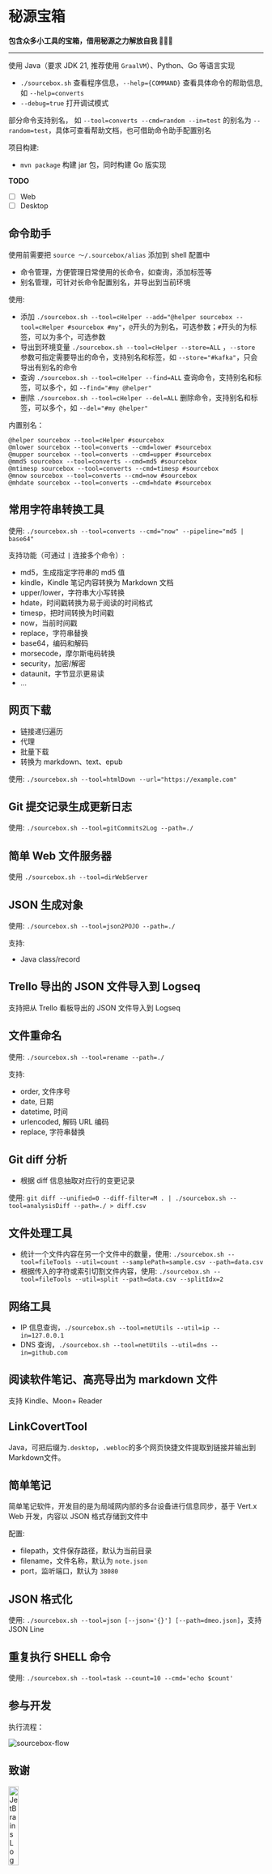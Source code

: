 # 秘源宝箱

**包含众多小工具的宝箱，借用秘源之力解放自我  🎉🎉🎉**

---

使用 Java（要求 JDK 21, 推荐使用 `GraalVM`）、Python、Go 等语言实现

* `./sourcebox.sh` 查看程序信息，`--help={COMMAND}` 查看具体命令的帮助信息, 如 `--help=converts`
* `--debug=true` 打开调试模式

部分命令支持别名， 如 `--tool=converts --cmd=random --in=test` 的别名为 `--random=test`，具体可查看帮助文档，也可借助命令助手配置别名

项目构建:

* `mvn package` 构建 jar 包，同时构建 Go 版实现

**TODO**

* [ ] Web
* [ ] Desktop

## 命令助手

使用前需要把 `source ～/.sourcebox/alias` 添加到 shell 配置中

* 命令管理，方便管理日常使用的长命令，如查询，添加标签等
* 别名管理，可针对长命令配置别名，并导出到当前环境

使用:

* 添加 `./sourcebox.sh --tool=cHelper --add="@helper sourcebox --tool=cHelper #sourcebox #my"`，`@`开头的为别名，可选参数；`#`开头的为标签，可以为多个，可选参数
* 导出到环境变量 `./sourcebox.sh --tool=cHelper --store=ALL` ，`--store` 参数可指定需要导出的命令，支持别名和标签，如 `--store="#kafka"`，只会导出有别名的命令
* 查询 `./sourcebox.sh --tool=cHelper --find=ALL` 查询命令，支持别名和标签，可以多个，如 `--find="#my @helper"`
* 删除 `./sourcebox.sh --tool=cHelper --del=ALL` 删除命令，支持别名和标签，可以多个，如 `--del="#my @helper"`

内置别名：

```
@helper sourcebox --tool=cHelper #sourcebox
@mlower sourcebox --tool=converts --cmd=lower #sourcebox
@mupper sourcebox --tool=converts --cmd=upper #sourcebox
@mmd5 sourcebox --tool=converts --cmd=md5 #sourcebox
@mtimesp sourcebox --tool=converts --cmd=timesp #sourcebox
@mnow sourcebox --tool=converts --cmd=now #sourcebox
@mhdate sourcebox --tool=converts --cmd=hdate #sourcebox
```

## 常用字符串转换工具

使用: `./sourcebox.sh --tool=converts --cmd="now" --pipeline="md5 | base64"`

支持功能（可通过 `|` 连接多个命令）:

* md5，生成指定字符串的 md5 值
* kindle，Kindle 笔记内容转换为 Markdown 文档
* upper/lower，字符串大小写转换
* hdate，时间戳转换为易于阅读的时间格式
* timesp，把时间转换为时间戳
* now，当前时间戳
* replace，字符串替换
* base64，编码和解码
* morsecode，摩尔斯电码转换
* security，加密/解密
* dataunit，字节显示更易读
* ...

## 网页下载

* 链接递归遍历
* 代理
* 批量下载
* 转换为 markdown、text、epub

使用: `./sourcebox.sh --tool=htmlDown --url="https://example.com"`

## Git 提交记录生成更新日志

使用: `./sourcebox.sh --tool=gitCommits2Log --path=./`

## 简单 Web 文件服务器

使用 `./sourcebox.sh --tool=dirWebServer`

## JSON 生成对象

使用: `./sourcebox.sh --tool=json2POJO --path=./`

支持:

* Java class/record

## Trello 导出的 JSON 文件导入到 Logseq

支持把从 Trello 看板导出的 JSON 文件导入到 Logseq

##  文件重命名

使用: `./sourcebox.sh --tool=rename --path=./`

支持:

* order, 文件序号
* date, 日期
* datetime, 时间
* urlencoded, 解码 URL 编码
* replace, 字符串替换

## Git diff 分析

* 根据 diff 信息抽取对应行的变更记录

使用: `git diff --unified=0 --diff-filter=M . | ./sourcebox.sh --tool=analysisDiff --path=./ > diff.csv`

## 文件处理工具

* 统计一个文件内容在另一个文件中的数量，使用: `./sourcebox.sh --tool=fileTools --util=count --samplePath=sample.csv --path=data.csv`
* 根据传入的字符或索引切割文件内容，使用: `./sourcebox.sh --tool=fileTools --util=split --path=data.csv --splitIdx=2`

## 网络工具

* IP 信息查询，`./sourcebox.sh --tool=netUtils --util=ip --in=127.0.0.1`
* DNS 查询，`./sourcebox.sh --tool=netUtils --util=dns --in=github.com`

## 阅读软件笔记、高亮导出为 markdown 文件

支持 Kindle、Moon+ Reader

## LinkCovertTool

Java，可把后缀为`.desktop`，`.webloc`的多个网页快捷文件提取到链接并输出到Markdown文件。

## 简单笔记

简单笔记软件，开发目的是为局域网内部的多台设备进行信息同步，基于 Vert.x Web 开发，内容以 JSON 格式存储到文件中

配置:

* filepath，文件保存路径，默认为当前目录
* filename，文件名称，默认为 `note.json`
* port，监听端口，默认为 `38080`

## JSON 格式化

使用: `./sourcebox.sh --tool=json [--json='{}'] [--path=dmeo.json]`，支持 JSON Line

## 重复执行 SHELL 命令

使用: `./sourcebox.sh --tool=task --count=10 --cmd='echo $count'`

## 参与开发

执行流程：

![sourcebox-flow](./imgs/mytoolbox-flow.svg)

## 致谢

<a href="https://jb.gg/OpenSourceSupport"><img src="https://resources.jetbrains.com/storage/products/company/brand/logos/jb_beam.png" alt="JetBrains Logo (Main) logo." width="20%" height="20%"></a>


